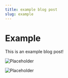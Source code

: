 ```yaml
---
title: example blog post
slug: example
---
```


# Example

This is an example blog post!

![Placeholder](https://placebear.com/g/800/600)

![Placeholder](/assets/example.jpg)
